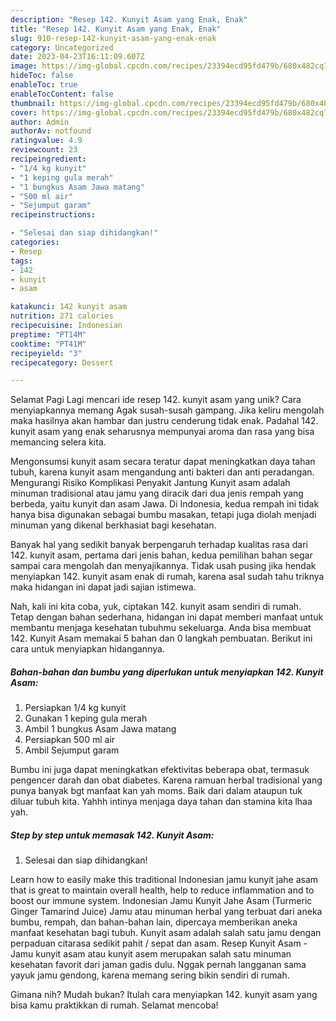 ```yaml
---
description: "Resep 142. Kunyit Asam yang Enak, Enak"
title: "Resep 142. Kunyit Asam yang Enak, Enak"
slug: 910-resep-142-kunyit-asam-yang-enak-enak
category: Uncategorized
date: 2023-04-23T16:11:09.607Z
image: https://img-global.cpcdn.com/recipes/23394ecd95fd479b/680x482cq70/142-kunyit-asam-foto-resep-utama.jpg
hideToc: false
enableToc: true
enableTocContent: false
thumbnail: https://img-global.cpcdn.com/recipes/23394ecd95fd479b/680x482cq70/142-kunyit-asam-foto-resep-utama.jpg
cover: https://img-global.cpcdn.com/recipes/23394ecd95fd479b/680x482cq70/142-kunyit-asam-foto-resep-utama.jpg
author: Admin
authorAv: notfound
ratingvalue: 4.9
reviewcount: 23
recipeingredient:
- "1/4 kg kunyit"
- "1 keping gula merah"
- "1 bungkus Asam Jawa matang"
- "500 ml air"
- "Sejumput garam"
recipeinstructions:

- "Selesai dan siap dihidangkan!"
categories:
- Resep
tags:
- 142
- kunyit
- asam

katakunci: 142 kunyit asam 
nutrition: 271 calories
recipecuisine: Indonesian
preptime: "PT14M"
cooktime: "PT41M"
recipeyield: "3"
recipecategory: Dessert

---
```



Selamat Pagi Lagi mencari ide resep 142. kunyit asam yang unik? Cara menyiapkannya memang Agak susah-susah gampang. Jika keliru mengolah maka hasilnya akan hambar dan justru cenderung tidak enak. Padahal 142. kunyit asam yang enak seharusnya mempunyai aroma dan rasa yang bisa memancing selera kita.


Mengonsumsi kunyit asam secara teratur dapat meningkatkan daya tahan tubuh, karena kunyit asam mengandung anti bakteri dan anti peradangan. Mengurangi Risiko Komplikasi Penyakit Jantung Kunyit asam adalah minuman tradisional atau jamu yang diracik dari dua jenis rempah yang berbeda, yaitu kunyit dan asam Jawa. Di Indonesia, kedua rempah ini tidak hanya bisa digunakan sebagai bumbu masakan, tetapi juga diolah menjadi minuman yang dikenal berkhasiat bagi kesehatan.

Banyak hal yang sedikit banyak berpengaruh terhadap kualitas rasa dari 142. kunyit asam, pertama dari jenis bahan, kedua pemilihan bahan segar sampai cara mengolah dan menyajikannya. Tidak usah pusing jika hendak menyiapkan 142. kunyit asam enak di rumah, karena asal sudah tahu triknya maka hidangan ini dapat jadi sajian istimewa.


Nah, kali ini kita coba, yuk, ciptakan 142. kunyit asam sendiri di rumah. Tetap dengan bahan sederhana, hidangan ini dapat memberi manfaat untuk membantu menjaga kesehatan tubuhmu sekeluarga. Anda bisa membuat 142. Kunyit Asam memakai 5 bahan dan 0 langkah pembuatan. Berikut ini cara untuk menyiapkan hidangannya.

<!--inarticleads1-->

##### Bahan-bahan dan bumbu yang diperlukan untuk menyiapkan 142. Kunyit Asam:

1. Persiapkan 1/4 kg kunyit
1. Gunakan 1 keping gula merah
1. Ambil 1 bungkus Asam Jawa matang
1. Persiapkan 500 ml air
1. Ambil Sejumput garam


Bumbu ini juga dapat meningkatkan efektivitas beberapa obat, termasuk pengencer darah dan obat diabetes. Karena ramuan herbal tradisional yang punya banyak bgt manfaat kan yah moms. Baik dari dalam ataupun tuk diluar tubuh kita. Yahhh intinya menjaga daya tahan dan stamina kita lhaa yah. 

<!--inarticleads2-->

##### Step by step untuk memasak 142. Kunyit Asam:


1. Selesai dan siap dihidangkan!

Learn how to easily make this traditional Indonesian jamu kunyit jahe asam that is great to maintain overall health, help to reduce inflammation and to boost our immune system. Indonesian Jamu Kunyit Jahe Asam (Turmeric Ginger Tamarind Juice) Jamu atau minuman herbal yang terbuat dari aneka bumbu, rempah, dan bahan-bahan lain, dipercaya memberikan aneka manfaat kesehatan bagi tubuh. Kunyit asam adalah salah satu jamu dengan perpaduan citarasa sedikit pahit / sepat dan asam. Resep Kunyit Asam - Jamu kunyit asam atau kunyit asem merupakan salah satu minuman kesehatan favorit dari jaman gadis dulu. Nggak pernah langganan sama yayuk jamu gendong, karena memang sering bikin sendiri di rumah. 

Gimana nih? Mudah bukan? Itulah cara menyiapkan 142. kunyit asam yang bisa kamu praktikkan di rumah. Selamat mencoba!
